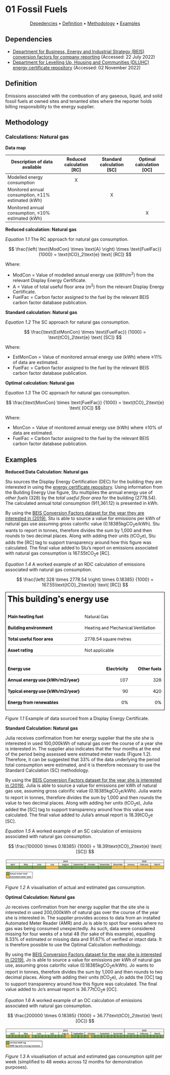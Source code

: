 # 01 Fossil Fuels

<p align="center">
  <a href="#dependencies">Depedencies</a> •
  <a href="#definition">Definition</a> •
  <a href="#methodology">Methodology</a> •
  <a href="#examples">Examples</a>
</p>

## Dependencies

* [Department for Business, Energy and Industrial Strategy (BEIS) conversion factors for company reporting](https://www.gov.uk/government/collections/government-conversion-factors-for-company-reporting) (Accessed: 22 July 2022)
* [Department for Levelling Up, Housing and Communities (DLUHC) energy certificate repository](https://www.gov.uk/find-energy-certificate) (Accessed: 02 November 2022)

## Definition
Emissions associated with the combustion of any gaseous, liquid, and solid fossil fuels at owned sites and tenanted sites where the reporter holds billing responsibility to the energy supplier.

## Methodology

### Calculations: Natural gas

**Data map**

| Description of data available  | Reduced calculation [RC]  | Standard calculation [SC] | Optimal calculation [OC] |
| ------------------------------ |:---:| :---:| :---:|
| Modelled energy consumption | X |  |  |
| Monitored annual consumption, ≥11% estimated (kWh) |  | X |  |
| Monitored annual consumption, ≤10% estimated (kWh) |  |  | X |

**Reduced calculation: Natural gas**

*Equation 1.1* The RC approach for natural gas consumption.

$$ 
\frac{\left( \text{ModCon} \times \text{A} \right) \times \text{FuelFac}}
{1000} = \text{tCO}_2\text{e} \text{ [RC]}
$$

Where:
* ModCon = Value of modelled annual energy use (kWh/m<sup>2</sup>) from the relevant Display Energy Certificate.
* A = Value of total useful floor area (m<sup>2</sup>) from the relevant Display Energy Certificate.
* FuelFac = Carbon factor assigned to the fuel by the relevant BEIS carbon factor database publication.

**Standard calculation: Natural gas**

*Equation 1.2* The SC approach for natural gas consumption.

$$ 
\frac{\text{EstMonCon} \times \text{FuelFac}}
{1000} = \text{tCO}_2\text{e} \text{ [SC]}
$$

Where:
* EstMonCon = Value of monitored annual energy use (kWh) where ≥11% of data are estimated.
* FuelFac = Carbon factor assigned to the fuel by the relevant BEIS carbon factor database publication.  

**Optimal calculation: Natural gas**

*Equation 1.3* The OC approach for natural gas consumption.

$$ 
\frac{\text{MonCon} \times \text{FuelFac}}
{1000} = \text{tCO}_2\text{e} \text{ [OC]}
$$

Where:
* MonCon = Value of monitored annual energy use (kWh) where ≤10% of data are estimated.
* FuelFac = Carbon factor assigned to the fuel by the relevant BEIS carbon factor database publication.  

## Examples

**Reduced Data Calculation: Natural gas**

Stu sources the Display Energy Certification (DEC) for the building they are interested in using the [energy certificate repository](https://www.gov.uk/find-energy-certificate). Using information from the Building Energy Use figure, Stu multiplies the annual energy use of *other fuels* (328) by the *total useful floor area* for the building (2778.54). The calculated annual total consumption (911,361.12) is presented in kWh. 

By using the [BEIS Conversion Factors dataset for the year they are interested in (2019)](https://www.gov.uk/government/publications/greenhouse-gas-reporting-conversion-factors-2019), Stu is able to source a value for emissions per kWh of natural gas use assuming gross calorific value (0.18385kgCO<sub>2</sub>e/kWh). Stu wants to report in tonnes, therefore divides the sum by 1,000 and then rounds to two decimal places. Along with adding their units (tCO<sub>2</sub>e), Stu adds the [RC] tag to support transparency around how this figure was calculated. The final value added to Stu’s report on emissions associated with natural gas consumption is 167.55tCO<sub>2</sub>e [RC].

*Equation 1.4* A worked example of an RDC calculation of emissions associated with natural gas consumption.

$$ 
\frac{\left( 328 \times 2778.54 \right) \times 0.18385}
{1000} = 167.55\text{tCO}_2\text{e} \text{ [RC]}
$$

![Example of a Display Energy Certificate](Images/DECExample.png)

*Figure 1.1* Example of data sourced from a Display Energy Certificate.

**Standard Calculation: Natural gas**

Julia receives confirmation from her energy supplier that the site she is interested in used 100,000kWh of natural gas over the course of a year she is interested in. The supplier also indicates that the four months at the end of the period being assessed were estimated meter reads (Figure 1.2). Therefore, it can be suggested that 33% of the data underlying the period total consumption were estimated, and it is therefore necessary to use the Standard Calculation (SC) methodology.

By using the [BEIS Conversion Factors dataset for the year she is interested in (2019)](https://www.gov.uk/government/publications/greenhouse-gas-reporting-conversion-factors-2019), Julia is able to source a value for emissions per kWh of natural gas use, assuming gross calorific value (0.18385kgCO<sub>2</sub>e/kWh). Julia wants to report in tonnes, therefore divides the sum by 1,000 and then rounds the value to two decimal places. Along with adding her units (tCO<sub>2</sub>e), Julia added the [SC] tag to support transparency around how this value was calculated. The final value added to Julia’s annual report is 18.39tCO<sub>2</sub>e [SC].

*Equation 1.5* A worked example of an SC calculation of emissions associated with natural gas consumption.

$$ 
\frac{100000 \times 0.18385}
{1000} = 18.39\text{tCO}_2\text{e} \text{ [SC]}
$$

![Visualisation of estimated compared to actual consumption](Images/EstimatedMeterReads_Gas.png)

*Figure 1.2* A visualisation of actual and estimated gas consumption.

**Optimal Calculation: Natural gas**

Jo receives confirmation from her energy supplier that the site she is interested in used 200,000kWh of natural gas over the course of the year she is interested in. The supplier provides access to data from an installed Automated Meter Reader (AMR) and Jo is able to spot four weeks where no gas was being consumed unexpectedly. As such, data were considered missing for four weeks of a total 48 (for sake of this example), equalling 8.33% of estimated or missing data and 91.67% of verified or intact data. It is therefore possible to use the Optimal Calculation methodology.

By using the [BEIS Conversion Factors dataset for the year she is interested in (2019)](https://www.gov.uk/government/publications/greenhouse-gas-reporting-conversion-factors-2019), Jo is able to source a value for emissions per kWh of natural gas use, assuming gross calorific value (0.18385kgCO<sub>2</sub>e/kWh). Jo wants to report in tonnes, therefore divides the sum by 1,000 and then rounds to two decimal places. Along with adding their units (tCO<sub>2</sub>e), Jo adds the [OC] tag to support transparency around how this figure was calculated. The final value added to Jo’s annual report is 36.77tCO<sub>2</sub>e [OC].

*Equation 1.6* A worked example of an OC calculation of emissions associated with natural gas consumption.

$$ 
\frac{200000 \times 0.18385}
{1000} = 36.77\text{tCO}_2\text{e} \text{ [OC]}
$$

![Visualisation of estimated compared to actual consumption](Images/AMRMeterReads_Gas.png)

*Figure 1.3* A visualisation of actual and estimated gas consumption split per week (simplified to 48 weeks across 12 months for demonstration purposes).

